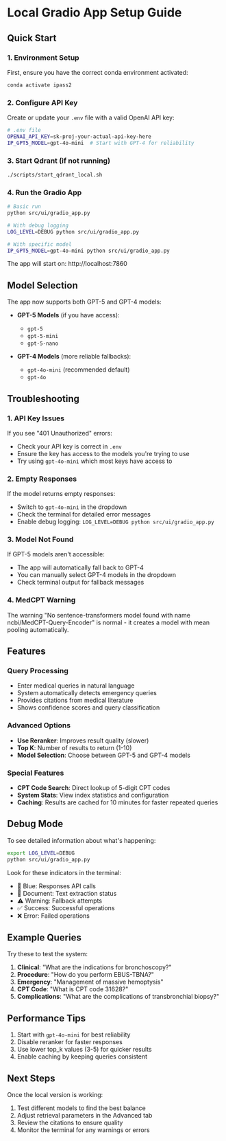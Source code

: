 # Local Gradio App Setup Guide

## Quick Start

### 1. Environment Setup

First, ensure you have the correct conda environment activated:
```bash
conda activate ipass2
```

### 2. Configure API Key

Create or update your `.env` file with a valid OpenAI API key:
```bash
# .env file
OPENAI_API_KEY=sk-proj-your-actual-api-key-here
IP_GPT5_MODEL=gpt-4o-mini  # Start with GPT-4 for reliability
```

### 3. Start Qdrant (if not running)

```bash
./scripts/start_qdrant_local.sh
```

### 4. Run the Gradio App

```bash
# Basic run
python src/ui/gradio_app.py

# With debug logging
LOG_LEVEL=DEBUG python src/ui/gradio_app.py

# With specific model
IP_GPT5_MODEL=gpt-4o-mini python src/ui/gradio_app.py
```

The app will start on: http://localhost:7860

## Model Selection

The app now supports both GPT-5 and GPT-4 models:

- **GPT-5 Models** (if you have access):
  - `gpt-5`
  - `gpt-5-mini`
  - `gpt-5-nano`

- **GPT-4 Models** (more reliable fallbacks):
  - `gpt-4o-mini` (recommended default)
  - `gpt-4o`

## Troubleshooting

### 1. API Key Issues

If you see "401 Unauthorized" errors:
- Check your API key is correct in `.env`
- Ensure the key has access to the models you're trying to use
- Try using `gpt-4o-mini` which most keys have access to

### 2. Empty Responses

If the model returns empty responses:
- Switch to `gpt-4o-mini` in the dropdown
- Check the terminal for detailed error messages
- Enable debug logging: `LOG_LEVEL=DEBUG python src/ui/gradio_app.py`

### 3. Model Not Found

If GPT-5 models aren't accessible:
- The app will automatically fall back to GPT-4
- You can manually select GPT-4 models in the dropdown
- Check terminal output for fallback messages

### 4. MedCPT Warning

The warning "No sentence-transformers model found with name ncbi/MedCPT-Query-Encoder" is normal - it creates a model with mean pooling automatically.

## Features

### Query Processing
- Enter medical queries in natural language
- System automatically detects emergency queries
- Provides citations from medical literature
- Shows confidence scores and query classification

### Advanced Options
- **Use Reranker**: Improves result quality (slower)
- **Top K**: Number of results to return (1-10)
- **Model Selection**: Choose between GPT-5 and GPT-4 models

### Special Features
- **CPT Code Search**: Direct lookup of 5-digit CPT codes
- **System Stats**: View index statistics and configuration
- **Caching**: Results are cached for 10 minutes for faster repeated queries

## Debug Mode

To see detailed information about what's happening:

```bash
export LOG_LEVEL=DEBUG
python src/ui/gradio_app.py
```

Look for these indicators in the terminal:
- 🔵 Blue: Responses API calls
- 📝 Document: Text extraction status
- ⚠️ Warning: Fallback attempts
- ✅ Success: Successful operations
- ❌ Error: Failed operations

## Example Queries

Try these to test the system:

1. **Clinical**: "What are the indications for bronchoscopy?"
2. **Procedure**: "How do you perform EBUS-TBNA?"
3. **Emergency**: "Management of massive hemoptysis"
4. **CPT Code**: "What is CPT code 31628?"
5. **Complications**: "What are the complications of transbronchial biopsy?"

## Performance Tips

1. Start with `gpt-4o-mini` for best reliability
2. Disable reranker for faster responses
3. Use lower top_k values (3-5) for quicker results
4. Enable caching by keeping queries consistent

## Next Steps

Once the local version is working:
1. Test different models to find the best balance
2. Adjust retrieval parameters in the Advanced tab
3. Review the citations to ensure quality
4. Monitor the terminal for any warnings or errors